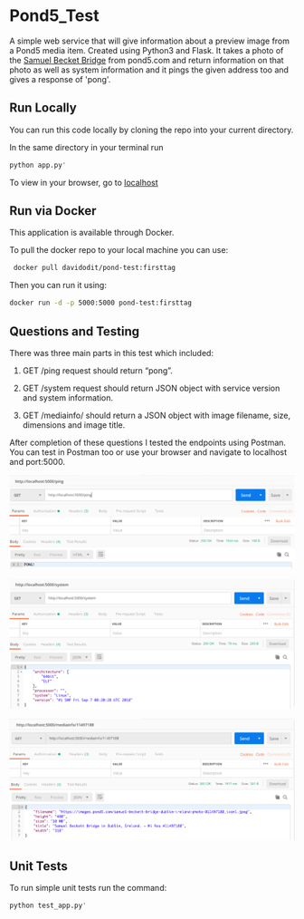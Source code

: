 # Pond5_Test

A simple web service that will give information about a preview image from a Pond5 media item. Created using Python3 and Flask.
It takes a photo of the [Samuel Becket Bridge](https://www.pond5.com/photo/11497188) from pond5.com and return information on that photo
as well as system information and it pings the given address too and gives a response of 'pong'.

## Run Locally

You can run this code locally by cloning the repo into your current directory.

In the same directory in your terminal run
```bash
python app.py'
```
To view in your browser, go to [localhost](http://localhost:5000/)

## Run via Docker

This application is available through Docker.

To pull the docker repo to your local machine you can use:
```bash
 docker pull davidodit/pond-test:firsttag
```

Then you can run it using:
```bash
docker run -d -p 5000:5000 pond-test:firsttag
```
## Questions and Testing

There was three main parts in this test which included:

1. GET /ping request should return “pong”.

2. GET /system request should return JSON object with service version and system information.

3. GET /mediainfo/<id> should return a JSON object with image filename, size, dimensions and image title.

After completion of these questions I tested the endpoints using Postman. You can test in Postman too or use your browser and navigate to localhost and port:5000.


![](postman_test_images/Get_PingPong.png)

![](postman_test_images/Get_System.png)

![](postman_test_images/Get_Media_info.png)


## Unit Tests

To run simple unit tests run the command:
```bash
python test_app.py'
```
